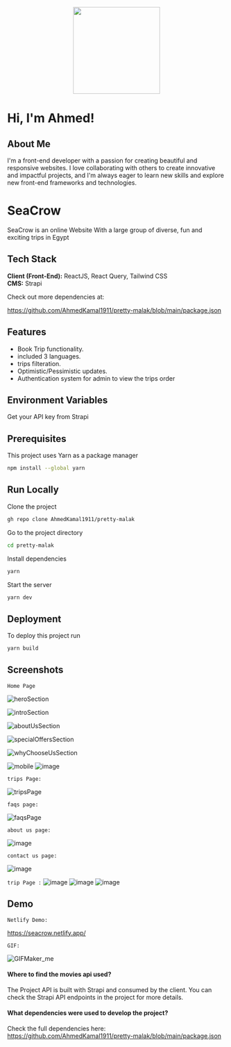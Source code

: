 <p align="center">
    <img  src="https://github.com/user-attachments/assets/3ef69f36-f954-4660-9d21-40ce507f2d23" height="200"/>
</p>



# Hi, I'm Ahmed! 


##  About Me

I'm a front-end
developer with a passion for
creating beautiful and
responsive websites. I love
collaborating with others to
create innovative and impactful
projects, and I'm always eager
to learn new skills and explore
new front-end frameworks and
technologies.


# SeaCrow

SeaCrow is an online Website With a large group of diverse, fun and exciting trips in Egypt


## Tech Stack

**Client (Front-End):** ReactJS, React Query, Tailwind CSS  
**CMS:** Strapi

Check out more dependencies at: 

https://github.com/AhmedKamal1911/pretty-malak/blob/main/package.json


## Features

- Book Trip functionality.
- included 3 languages.
- trips filteration.
- Optimistic/Pessimistic updates.
- Authentication system for admin to view the trips order


## Environment Variables



Get your API key from Strapi

## Prerequisites
This project uses Yarn as a package manager
```bash
npm install --global yarn
```
## Run Locally

Clone the project

```bash
gh repo clone AhmedKamal1911/pretty-malak
```

Go to the project directory

```bash
cd pretty-malak
```

Install dependencies

```bash
yarn
```

Start the server

```bash
yarn dev
```


## Deployment

To deploy this project run

```bash
yarn build
```


## Screenshots
`Home Page`

![heroSection](https://github.com/user-attachments/assets/acdd1237-46b0-4dbd-9f96-61159f34d29d)

![introSection](https://github.com/user-attachments/assets/0993f428-1a72-4b7f-b9b1-f7687e1e0194)

![aboutUsSection](https://github.com/user-attachments/assets/75a7d18d-6204-4b6e-b1b7-ddaf727e6476)

![specialOffersSection](https://github.com/user-attachments/assets/3178317a-5ef6-4c06-be24-0691e6985d47)

![whyChooseUsSection](https://github.com/user-attachments/assets/e0b9835a-d59e-4f53-a1e0-259e460f7922)

![mobile](https://github.com/user-attachments/assets/b291e4d4-5ea2-4a8e-839c-1bb22a35cc51)
![image](https://github.com/user-attachments/assets/001feb06-bcdc-40fd-a6b9-55f3a15145c3)

`trips Page:`

![tripsPage](https://github.com/user-attachments/assets/b22b9549-b795-43ac-9139-1b64ca99223b)


`faqs page:`

![faqsPage](https://github.com/user-attachments/assets/b7ea307c-75bc-4589-a6cf-5c33c3602f35)


`about us page:`

![image](https://github.com/user-attachments/assets/82ecc584-2e74-4f71-ab12-619d6d5fbafd)


`contact us page:`

![image](https://github.com/user-attachments/assets/c1131704-be7c-409b-9c93-1302641c1f56)

`trip Page :`
![image](https://github.com/user-attachments/assets/f5c1a117-a5d9-48b6-86c1-eb429d7ff7bd)
![image](https://github.com/user-attachments/assets/94fb0e06-9bac-4465-9411-400cc7713f61)
![image](https://github.com/user-attachments/assets/805b6128-fd51-44bc-9c3d-9629940318fb)


## Demo

`Netlify Demo:`

https://seacrow.netlify.app/

`GIF:`

![GIFMaker_me](https://github.com/user-attachments/assets/8b60c95c-8575-4b94-9999-0bddf525b36e)


#### Where to find the movies api used?

The Project API is built with Strapi and consumed by the client. You can check the Strapi API endpoints in the project for more details.

#### What dependencies were used to develop the project?

Check the full dependencies here: 
https://github.com/AhmedKamal1911/pretty-malak/blob/main/package.json


